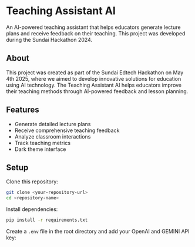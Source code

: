 # Teaching Assistant AI

An AI-powered teaching assistant that helps educators generate lecture plans and receive feedback on their teaching. This project was developed during the Sundai Hackathon 2024.

## About

This project was created as part of the Sundai Edtech Hackathon on May 4th 2025, where we aimed to develop innovative solutions for education using AI technology. The Teaching Assistant AI helps educators improve their teaching methods through AI-powered feedback and lesson planning.

## Features

- Generate detailed lecture plans
- Receive comprehensive teaching feedback
- Analyze classroom interactions
- Track teaching metrics
- Dark theme interface

## Setup

Clone this repository:
```bash
git clone <your-repository-url>
cd <repository-name>
```

Install dependencies:
```bash
pip install -r requirements.txt
```

Create a `.env` file in the root directory and add your OpenAI and GEMINI API key: